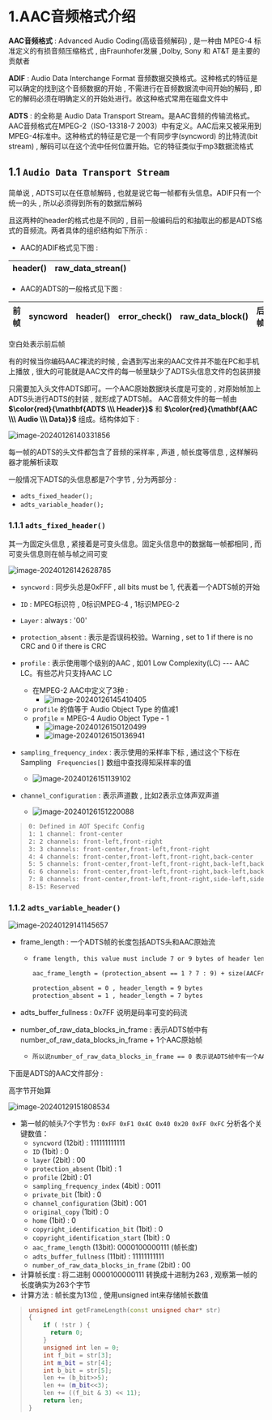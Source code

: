 # 1.AAC⾳频格式介绍

**AAC⾳频格式** : Advanced Audio Coding(⾼级⾳频解码) , 是⼀种由 MPEG-4 标准定义的有损⾳频压缩格式 , 由Fraunhofer发展 ,Dolby, Sony 和 AT&T 是主要的贡献者  

**ADIF** : Audio Data Interchange Format ⾳频数据交换格式。这种格式的特征是可以确定的找到这个⾳频数据的开始 , 不需进⾏在音频数据流中间开始的解码 , 即它的解码必须在明确定义的开始处进⾏。故这种格式常⽤在磁盘⽂件中  

**ADTS** : 的全称是 Audio Data Transport Stream。是AAC⾳频的传输流格式。AAC⾳频格式在MPEG-2（ISO-13318-7 2003）中有定义。AAC后来⼜被采⽤到MPEG-4标准中。这种格式的特征是它是⼀个有同步字(syncword) 的比特流(bit stream) , 解码可以在这个流中任何位置开始。它的特征类似于mp3数据流格式  

## 1.1 `Audio Data Transport Stream`

简单说 , ADTS可以在任意帧解码 , 也就是说它每⼀帧都有头信息。ADIF只有⼀个统⼀的头 , 所以必须得到所有的数据后解码  

且这两种的header的格式也是不同的 , ⽬前⼀般编码后的和抽取出的都是ADTS格式的音频流。两者具体的组织结构如下所示 :

* AAC的ADIF格式⻅下图 : 

| header() | raw_data_strean() |
| -------- | ----------------- |

* AAC的ADTS的⼀般格式⻅下图 : 

| 前帧 | syncword | header() | error_check() | raw_data_block() | 后帧 |
| ---- | -------- | -------- | ------------- | ---------------- | ---- |

空⽩处表示前后帧

有的时候当你编码AAC裸流的时候 , 会遇到写出来的AAC⽂件并不能在PC和⼿机上播放 , 很⼤的可能就是AAC⽂件的每⼀帧⾥缺少了ADTS头信息⽂件的包装拼接  

只需要加⼊头⽂件ADTS即可。⼀个AAC原始数据块⻓度是可变的 , 对原始帧加上ADTS头进⾏ADTS的封装 , 就形成了ADTS帧。
AAC⾳频⽂件的每⼀帧由 **$\color{red}{\mathbf{ADTS \\\ Header}}$** 和 **$\color{red}{\mathbf{AAC \\\ Audio \\\ Data}}$** 组成。结构体如下 : 

<img src="assets/image-20240126140331856.png" alt="image-20240126140331856" /> 

每⼀帧的ADTS的头⽂件都包含了⾳频的采样率 , 声道 , 帧⻓度等信息 , 这样解码器才能解析读取

⼀般情况下ADTS的头信息都是7个字节 , 分为两部分 :

* `adts_fixed_header();  `
* `adts_variable_header();`

### 1.1.1 `adts_fixed_header()`

其⼀为固定头信息 , 紧接着是可变头信息。固定头信息中的数据每⼀帧都相同 , ⽽可变头信息则在帧与帧之间可变  

<img src="assets/image-20240126142628785.png" alt="image-20240126142628785" /> 

* `syncword` : 同步头总是0xFFF , all bits must be 1, 代表着⼀个ADTS帧的开始
* `ID` : MPEG标识符 , 0标识MPEG-4 , 1标识MPEG-2
* `Layer` : always : '00' 
* `protection_absent` : 表示是否误码校验。Warning , set to 1 if there is no CRC and 0 if there is CRC
* `profile` : 表示使⽤哪个级别的AAC , 如01 Low Complexity(LC) --- AAC LC。有些芯⽚只⽀持AAC LC
  * 在MPEG-2 AAC中定义了3种 : 
    * <img src="assets/image-20240126145410405.png" alt="image-20240126145410405" /> 
  * `profile` 的值等于 Audio Object Type 的值减1
  * `profile` = MPEG-4 Audio Object Type - 1
    * <img src="assets/image-20240126150120499.png" alt="image-20240126150120499" /> 
    * <img src="assets/image-20240126150136941.png" alt="image-20240126150136941" /> 

* `sampling_frequency_index` : 表示使⽤的采样率下标 , 通过这个下标在 Sampling ` Frequencies[]` 数组中查找得知采样率的值 
  * <img src="assets/image-20240126151139102.png" alt="image-20240126151139102" /> 
* `channel_configuration` : 表示声道数 , ⽐如2表示⽴体声双声道
  * <img src="assets/image-20240126151220088.png" alt="image-20240126151220088" /> 

>```tex
>0: Defined in AOT Specifc Config
>1: 1 channel: front-center
>2: 2 channels: front-left,front-right
>3: 3 channels: front-center,front-left,front-right
>4: 4 channels: front-center,front-left,front-right,back-center
>5: 5 channels: front-center,front-left,front-right,back-left,backright
>6: 6 channels: front-center,front-left,front-right,back-left,backright,LFE-channel
>7: 8 channels: front-center,front-left,front-right,side-left,side-right,back-left, back-right, LFE-channel
>8-15: Reserved
>```

### 1.1.2 `adts_variable_header()`

<img src="assets/image-20240129141145657.png" alt="image-20240129141145657" /> 

* frame_length : ⼀个ADTS帧的⻓度包括ADTS头和AAC原始流

  * ```tex
    frame length, this value must include 7 or 9 bytes of header length:
    
    aac_frame_length = (protection_absent == 1 ? 7 : 9) + size(AACFrame)
    
    protection_absent = 0 , header_length = 9 bytes
    protection_absent = 1 , header_length = 7 bytes
    ```

* adts_buffer_fullness : 0x7FF 说明是码率可变的码流

* number_of_raw_data_blocks_in_frame : 表示ADTS帧中有 number_of_raw_data_blocks_in_frame + 1个AAC原始帧

  * ```tex
    所以说number_of_raw_data_blocks_in_frame == 0 表示说ADTS帧中有⼀个AAC数据块
    ```

下⾯是ADTS的AAC⽂件部分 : 

高字节开始算

<img src="assets/image-20240129151808534.png" alt="image-20240129151808534" /> 

* 第⼀帧的帧头7个字节为 : `0xFF 0xF1 0x4C 0x40 0x20 0xFF 0xFC` 分析各个关键数值：
  * `syncword` (12bit) : 111111111111
  * `ID` (1bit) : 0
  * `layer` (2bit) : 00
  * `protection_absent` (1bit) : 1
  * `profile` (2bit) : 01
  * `sampling_frequency_index` (4bit) : 0011
  * `private_bit` (1bit) : 0
  * `channel_configuration` (3bit) : 001
  * `original_copy` (1bit) : 0
  * `home` (1bit) : 0
  * `copyright_identification_bit` (1bit) : 0
  * `copyright_identification_start` (1bit) : 0
  * `aac_frame_length` (13bit): 0000100000111 (帧长度)
  * `adts_buffer_fullness` (11bit) : 11111111111
  * `number_of_raw_data_blocks_in_frame` (2bit) : 00
* 计算帧⻓度 : 将⼆进制 0000100000111 转换成⼗进制为263 , 观察第一帧的长度确实为263个字节
* 计算方法 : 帧⻓度为13位 , 使⽤unsigned int来存储帧⻓数值

> ```c++
> unsigned int getFrameLength(const unsigned char* str)
> {
>     if ( !str ) {
>     	return 0;
>     }
>     unsigned int len = 0;
>     int f_bit = str[3];
>     int m_bit = str[4];
>     int b_bit = str[5];
>     len += (b_bit>>5);
>     len += (m_bit<<3);
>     len += ((f_bit & 3) << 11);
>     return len;
> }
> ```

